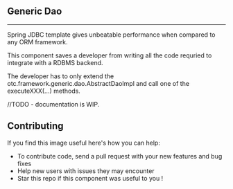 ## Generic Dao
-----------

Spring JDBC template gives unbeatable performance when compared to any ORM framework.

This component saves a developer from writing all the code requried to integrate with a RDBMS backend.

The developer has to only extend the otc.framework.generic.dao.AbstractDaoImpl and call one of the executeXXX(...) methods.

//TODO - documentation is WIP.





## Contributing

If you find this image useful here's how you can help:

- To contribute code, send a pull request with your new features and bug fixes
- Help new users with issues they may encounter
- Star this repo if this component was useful to you !
